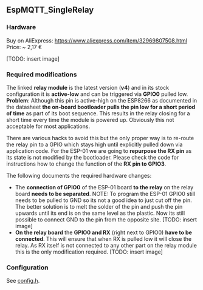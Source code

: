 ## EspMQTT_SingleRelay
### Hardware
Buy on AliExpress: https://www.aliexpress.com/item/32969807508.html  
Price: ~ 2,17 €

[TODO: insert image]

### Required modifications
The linked **relay module** is the latest version (**v4**) and in its stock configuration it is **active-low** and can be triggered via **GPIO0** pulled low. **Problem**: Although this pin is active-high on the ESP8266 as documented in the datasheet **the on-board bootloader pulls the pin low for a short period of time** as part of its boot sequence. This results in the relay closing for a short time every time the module is powered up. Obviously this not acceptable for most applications.

There are various hacks to avoid this but the only proper way is to re-route the relay pin to a GPIO which stays high until explicitly pulled down via application code.
For the ESP-01 we are going to **repurpose the RX pin** as its state is not modified by the bootloader. Please check the code for instructions how to change the function of the **RX pin to GPIO3**.

The following documents the required hardware changes:
 * The **connection of GPIO0** of the ESP-01 board **to the relay** on the relay board **needs to be separated**.
  NOTE: To program the ESP-01 GPIO0 still needs to be pulled to GND so its not a good idea to just cut off the pin. The better solution is to melt the solder of the pin and push the pin upwards until its end is on the same level as the plastic. Now its still possible to connect GND to the pin from the opposite site. 
  [TODO: insert image]
 * **On the relay board** the **GPIO0 and RX** (right next to GPIO0) **have to be connected**. This will ensure that when RX is pulled low it will close the relay. As RX itself is not connected to any other part on the relay module this is the only modification required.
  [TODO: insert image]

### Configuration
See [config.h](EspMQTT_SingleRelay/config.h).
